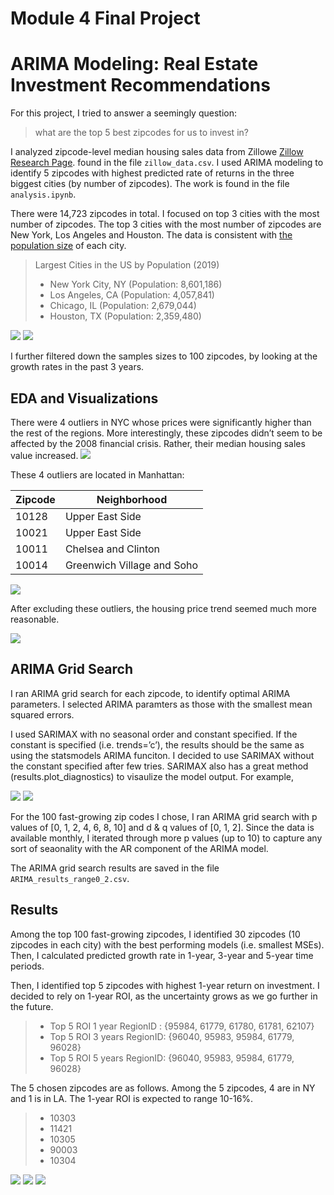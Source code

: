 
# Module 4 Final Project 
# ARIMA Modeling: Real Estate Investment Recommendations

For this project, I tried to answer a seemingly question:

> what are the top 5 best zipcodes for us to invest in?

I analyzed zipcode-level median housing sales data from Zillowe [Zillow Research Page](https://www.zillow.com/research/data/). found in the file `zillow_data.csv`. I used ARIMA modeling to identify 5 zipcodes with highest predicted rate of returns in the three biggest cities (by number of zipcodes). The work is found in the file `analysis.ipynb`.

There were 14,723 zipcodes in total. I focused on top 3 cities with the most number of zipcodes. The top 3 cities with the most number of zipcodes are New York, Los Angeles and Houston. The data is consistent with [the population size](http://worldpopulationreview.com/us-cities/) of each city.

> Largest Cities in the US by Population (2019)
> * New York City, NY (Population: 8,601,186)
> * Los Angeles, CA (Population: 4,057,841)
> * Chicago, IL (Population: 2,679,044)
> * Houston, TX (Population: 2,359,480)

<img src='https://github.com/wendysjkim/dsc-mod-4-project-online-ds-pt-051319/blob/work/images/0.%20Zipcode%20Count.png'>
<img src='https://github.com/wendysjkim/dsc-mod-4-project-online-ds-pt-051319/blob/work/images/1.%20Top%203%20Bubble.png'>
  
I further filtered down the samples sizes to 100 zipcodes, by looking at the growth rates in the past 3 years.

## EDA and Visualizations
There were 4 outliers in NYC whose prices were significantly higher than the rest of the regions. More interestingly, these zipcodes didn’t seem to be affected by the 2008 financial crisis. Rather, their median housing sales value increased.
<img src='https://github.com/wendysjkim/dsc-mod-4-project-online-ds-pt-051319/blob/work/images/2.%20Top%203%20Price.png'>

These 4 outliers are located in Manhattan:

| Zipcode | Neighborhood  |
|--------|--------------  |
| 10128 | Upper East Side | 
| 10021 | Upper East Side   |
| 10011 | Chelsea and Clinton | 
| 10014 | Greenwich Village and Soho| 

<img src='https://github.com/wendysjkim/dsc-mod-4-project-online-ds-pt-051319/blob/work/images/3.%20NY%20Outliers.png'>

After excluding these outliers, the housing price trend seemed much more reasonable.

<img src='https://github.com/wendysjkim/dsc-mod-4-project-online-ds-pt-051319/blob/work/images/4.%20Top%203%20Excl.%20Outliers.png'>

## ARIMA Grid Search
I ran ARIMA grid search for each zipcode, to identify optimal ARIMA parameters. I selected ARIMA paramters as those with the smallest mean squared errors.

I used SARIMAX with no seasonal order and constant specified. If the constant is specified (i.e. trends=’c’), the results should be the same as using the statsmodels ARIMA funciton. I decided to use SARIMAX without the constant specified after few tries. SARIMAX also has a great method (results.plot_diagnostics) to visaulize the model output. For example,

<img src='https://github.com/wendysjkim/dsc-mod-4-project-online-ds-pt-051319/blob/work/images/5.%2011356%20plot%20diagnostics.png'>
<img src='https://github.com/wendysjkim/dsc-mod-4-project-online-ds-pt-051319/blob/work/images/6.%2011356%20projection.png'>

For the 100 fast-growing zip codes I chose, I ran ARIMA grid search with p values of [0, 1, 2, 4, 6, 8, 10] and d & q values of [0, 1, 2]. Since the data is available monthly, I iterated through more p values (up to 10) to capture any sort of seaonality with the AR component of the ARIMA model.

The ARIMA grid search results are saved in the file `ARIMA_results_range0_2.csv`.

## Results
Among the top 100 fast-growing zipcodes, I identified 30 zipcodes (10 zipcodes in each city) with the best performing models (i.e. smallest MSEs). Then, I calculated predicted growth rate in 1-year, 3-year and 5-year time periods.

Then, I identified top 5 zipcodes with highest 1-year return on investment. I decided to rely on 1-year ROI, as the uncertainty grows as we go further in the future.

> * Top 5 ROI 1 year RegionID : {95984, 61779, 61780, 61781, 62107}
> * Top 5 ROI 3 years RegionID: {96040, 95983, 95984, 61779, 96028}
> * Top 5 ROI 5 years RegionID: {96040, 95983, 95984, 61779, 96028}

The 5 chosen zipcodes are as follows. Among the 5 zipcodes, 4 are in NY and 1 is in LA. The 1-year ROI is expected to range 10-16%.
 > * 10303
 > * 11421 
 > * 10305
 > * 90003
 > * 10304
 
<img src='https://github.com/wendysjkim/dsc-mod-4-project-online-ds-pt-051319/blob/work/images/7.%20Results%20Pred%20Conf.png'>
<img src='https://github.com/wendysjkim/dsc-mod-4-project-online-ds-pt-051319/blob/work/images/8.%20Results%20Pred.png'>
<img src='https://github.com/wendysjkim/dsc-mod-4-project-online-ds-pt-051319/blob/work/images/9.%20Results%20map.png'>

